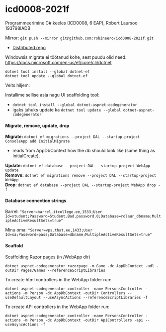 # icd0008-2021f

Programmeerimine C# keeles (ICD0008, 6 EAP), Robert Laursoo 193798IADB

Mirror: `git push --mirror git@github.com:robineero/icd0008-2021f.git`

- [Distributed repo](https://gitlab.cs.ttu.ee/rolaur/icd0009-2020s)

Windowsis migrate ei töötanud kohe, sest puudu olid need:  
https://docs.microsoft.com/en-us/ef/core/cli/dotnet

`dotnet tool install --global dotnet-ef`  
`dotnet tool update --global dotnet-ef`

Veits hiljem:

Installime sellise asja nagu UI scaffolding tool:
- `dotnet tool install --global dotnet-aspnet-codegenerator`
- igaks juhuks update ka `dotnet tool update --global dotnet-aspnet-codegenerator`

#### Migrate, remove, update, drop

**Migrate:** `dotnet ef migrations --project DAL --startup-project ConsoleApp add InitialMigrate`
- reads from AppDbContext how the db should look like (same thing as InitialCreate).

**Update:** `dotnet ef database --project DAL --startup-project WebApp update`    
**Remove:** `dotnet ef migrations remove --project DAL --startup-project WebApp`  
**Drop**: `dotnet ef database --project DAL --startup-project WebApp drop -f`

#### Database connection strings

Barrel: `"Server=barrel.itcollege.ee,1533;User Id=student;Password=Student.Bad.password.0;Database=rolaur_dbname;MultipleActiveResultSets=true"`

Minu oma: `"Server=vps.that.ee,1433;User Id=sa;Password=pass;Database=dbname;MultipleActiveResultSets=true"`

#### Scaffold

Scaffolding Razor pages (in /WebApp dir)

`dotnet aspnet-codegenerator razorpage -m Game -dc AppDbContext -udl -outDir Pages/Games --referenceScriptLibraries`

To create html controllers in the WebApp folder run:

`dotnet aspnet-codegenerator controller -name PersonsController -actions -m Person -dc AppDbContext -outDir Controllers --useDefaultLayout --useAsyncActions --referenceScriptLibraries -f`

To create API controllers in the WebApp folder run:

`dotnet aspnet-codegenerator controller -name PersonsController -actions -m Person -dc AppDbContext -outDir ApiControllers -api --useAsyncActions -f`